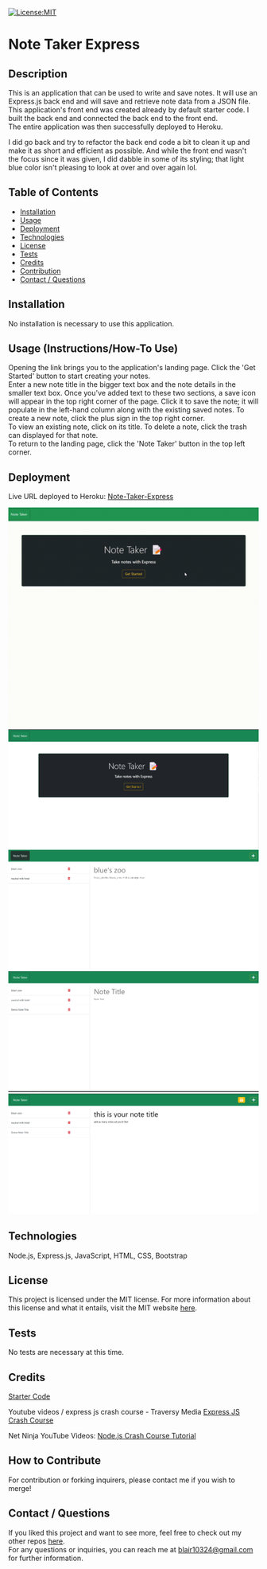 [![License:MIT](https://img.shields.io/badge/License-MIT-yellow.svg)](https://opensource.org/licenses/MIT)

# Note Taker Express

## Description
This is an application that can be used to write and save notes. It will use an Express.js back end and will save and retrieve note data from a JSON file. This application's front end was created already by default starter code. I built the back end and connected the back end to the front end.  
The entire application was then successfully deployed to Heroku.  

I did go back and try to refactor the back end code a bit to clean it up and make it as short and efficient as possible. And while the front end wasn't the focus since it was given, I did dabble in some of its styling; that light blue color isn't pleasing to look at over and over again lol.


## Table of Contents
- [Installation](#installation)
- [Usage](#usage)
- [Deployment](#deployment)
- [Technologies](#technologies)
- [License](#license)
- [Tests](#tests)
- [Credits](#credits)
- [Contribution](#how-to-contribute)
- [Contact / Questions](#contact--questions)


## Installation
No installation is necessary to use this application.


## Usage (Instructions/How-To Use)
Opening the link brings you to the application's landing page. Click the 'Get Started' button to start creating your notes.  
Enter a new note title in the bigger text box and the note details in the smaller text box. Once you've added text to these two sections, a save icon will appear in the top right corner of the page. Click it to save the note; it will populate in the left-hand column along with the existing saved notes. To create a new note, click the plus sign in the top right corner.  
To view an existing note, click on its title. To delete a note, click the trash can displayed for that note.  
To return to the landing page, click the 'Note Taker' button in the top left corner. 


## Deployment
Live URL deployed to Heroku: <a href="https://incredible-note-taker-express.herokuapp.com/">Note-Taker-Express</a>

<!-- in the parentheses is just the relative path to the screenshot-->
![Full Demo GIF](./public/assets/images/FullDemoVid.gif)
![Screenshot of Homepage](./public/assets/images/screenshotHomepage.png)
![Screenshot of default add notes page](./public/assets/images/screenshotNotesDefault.png)
![Screenshot of blank textboxes](./public/assets/images/screenshotNewNote.png)
![Screenshot of Demo add notes](./public/assets/images/screenshotNotesAdd.png)


## Technologies
Node.js, Express.js, JavaScript, HTML, CSS, Bootstrap


## License
This project is licensed under the MIT license. For more information about this license and what it entails, visit the MIT website <a href="https://opensource.org/licenses/MIT">here</a>.


## Tests
No tests are necessary at this time. 


## Credits
<a href= "https://github.com/coding-boot-camp/miniature-eureka">Starter Code</a>

Youtube videos / express js crash course - Traversy Media <a href="https://www.youtube.com/watch?v=L72fhGm1tfE&list=PLKFBXWhgMu_MHrrELsoH9BLPRBUXM-SXt&index=5">Express JS Crash Course</a>  

Net Ninja YouTube Videos: <a href="https://www.youtube.com/watch?v=zb3Qk8SG5Ms&list=PL4cUxeGkcC9jsz4LDYc6kv3ymONOKxwBU">Node.js Crash Course Tutorial</a>


## How to Contribute
For contribution or forking inquirers, please contact me if you wish to merge!


## Contact / Questions
  If you liked this project and want to see more, feel free to check out my other repos [here](https://github.com/blairrrrwho).  
  For any questions or inquiries, you can reach me at blair10324@gmail.com for further information.